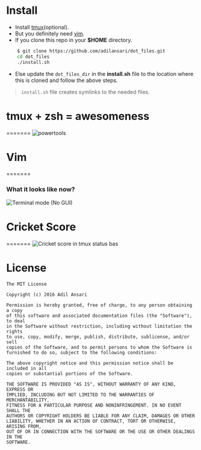 # Install

- Install [tmux](http://linoxide.com/how-tos/install-tmux-manage-multiple-linux-terminals/)(optional).
- But you definitely need [vim](http://www.vim.org/download.php).
- If you clone this repo in your **$HOME** directory.

```bash
	$ git clone https://github.com/adilansari/dot_files.git
	cd dot_files
	./install.sh
```

- Else update the `dot_files_dir` in the **install.sh** file to the location where this is cloned and follow the above steps.

> `install.sh` file creates symlinks to the needed files.

# tmux + zsh = awesomeness
=======
![powertools](https://raw.github.com/adilansari/.dot_files/master/screengrabs/terminal.png)

# Vim
=======
### What it looks like now?
![Terminal mode (_No GUI_)](https://raw.github.com/adilansari/.dot_files/master/screengrabs/vimrc.png)

# Cricket Score
=======
![Cricket score in tmux status bas](https://raw.github.com/adilansari/.dot_files/master/tmux/statusbar-scripts/screengrabs/cric-score.png)

# License
```
The MIT License

Copyright (c) 2016 Adil Ansari

Permission is hereby granted, free of charge, to any person obtaining a copy
of this software and associated documentation files (the "Software"), to deal
in the Software without restriction, including without limitation the rights
to use, copy, modify, merge, publish, distribute, sublicense, and/or sell
copies of the Software, and to permit persons to whom the Software is
furnished to do so, subject to the following conditions:

The above copyright notice and this permission notice shall be included in all
copies or substantial portions of the Software.

THE SOFTWARE IS PROVIDED "AS IS", WITHOUT WARRANTY OF ANY KIND, EXPRESS OR
IMPLIED, INCLUDING BUT NOT LIMITED TO THE WARRANTIES OF MERCHANTABILITY,
FITNESS FOR A PARTICULAR PURPOSE AND NONINFRINGEMENT. IN NO EVENT SHALL THE
AUTHORS OR COPYRIGHT HOLDERS BE LIABLE FOR ANY CLAIM, DAMAGES OR OTHER
LIABILITY, WHETHER IN AN ACTION OF CONTRACT, TORT OR OTHERWISE, ARISING FROM,
OUT OF OR IN CONNECTION WITH THE SOFTWARE OR THE USE OR OTHER DEALINGS IN THE
SOFTWARE.
```
